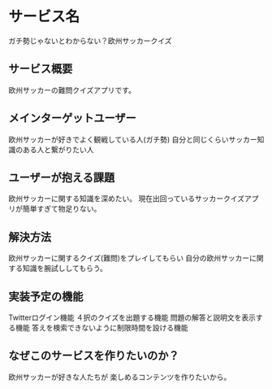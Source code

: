 # サービス名
ガチ勢じゃないとわからない？欧州サッカークイズ

## サービス概要
欧州サッカーの難問クイズアプリです。

## メインターゲットユーザー
欧州サッカーが好きでよく観戦している人(ガチ勢)
自分と同じくらいサッカー知識のある人と繋がりたい人

## ユーザーが抱える課題
欧州サッカーに関する知識を深めたい。
現在出回っているサッカークイズアプリが簡単すぎて物足りない。

## 解決方法
欧州サッカーに関するクイズ(難問)をプレイしてもらい
自分の欧州サッカーに関する知識を腕試ししてもらう。

## 実装予定の機能
Twitterログイン機能
４択のクイズを出題する機能
問題の解答と説明文を表示する機能
答えを検索できないように制限時間を設ける機能

## なぜこのサービスを作りたいのか？
欧州サッカーが好きな人たちが
楽しめるコンテンツを作りたいから。
